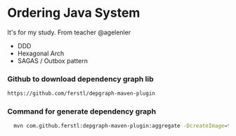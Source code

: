 # Ordering Java System

It's for my study. From teacher @agelenler 

- DDD
- Hexagonal Arch
- SAGAS / Outbox pattern

### Github to download dependency graph lib
```bash
https://github.com/ferstl/depgraph-maven-plugin
```

### Command for generate dependency graph
```bash
  mvn com.github.ferstl:depgraph-maven-plugin:aggregate -DcreateImage=true -DreduceEdges=false -Dscope=compile "-Dincludes=com.food.ordering.system*:*"
```